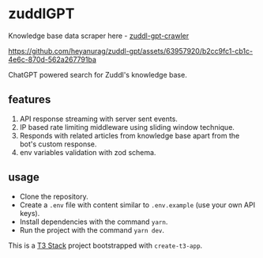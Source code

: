 # zuddlGPT

Knowledge base data scraper here - [zuddl-gpt-crawler](https://github.com/heyanurag/zuddl-gpt-crawler)

https://github.com/heyanurag/zuddl-gpt/assets/63957920/b2cc9fc1-cb1c-4e6c-870d-562a267791ba

ChatGPT powered search for Zuddl's knowledge base.

## features

1. API response streaming with server sent events.
2. IP based rate limiting middleware using sliding window technique.
3. Responds with related articles from knowledge base apart from the bot's custom response.
4. env variables validation with zod schema.

## usage

- Clone the repository.
- Create a `.env` file with content similar to `.env.example` (use your own API keys).
- Install dependencies with the command `yarn`.
- Run the project with the command `yarn dev`.

This is a [T3 Stack](https://create.t3.gg/) project bootstrapped with `create-t3-app`.
